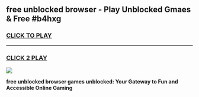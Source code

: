 
## free unblocked browser - Play Unblocked Gmaes & Free #b4hxg
<h3>
<a href="https://news.freeplayer.one?title=free_unblocked_browser&ref=26F">CLICK TO PLAY</a></h3>
<hr>

<h3>
<a href="https://news.freeplayer.one?title=free_unblocked_browser&ref=26F">CLICK 2 PLAY</a>
  
</h3>

<a href="https://news.freeplayer.one?title=free_unblocked_browser&ref=26F/"><img src="https://clearcache.store/games.png"></a>


**free unblocked browser games unblocked: Your Gateway to Fun and Accessible Online Gaming**
